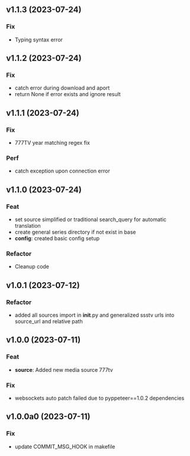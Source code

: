 ## v1.1.3 (2023-07-24)

### Fix

- Typing syntax error

## v1.1.2 (2023-07-24)

### Fix

- catch error during download and aport
- return None if error exists and ignore result

## v1.1.1 (2023-07-24)

### Fix

- 777TV year matching regex fix

### Perf

- catch exception upon connection error

## v1.1.0 (2023-07-24)

### Feat

- set source simplified or traditional search_query for automatic translation
- create general series directory if not exist in base
- **config**: created basic config setup

### Refactor

- Cleanup code

## v1.0.1 (2023-07-12)

### Refactor

- added all sources import in __init__.py and generalized ssstv urls into source_url and relative path

## v1.0.0 (2023-07-11)

### Feat

- **source**: Added new media source 777tv

### Fix

- websockets auto patch failed due to pyppeteer==1.0.2 dependencies

## v1.0.0a0 (2023-07-11)

### Fix

- update COMMIT_MSG_HOOK in makefile
